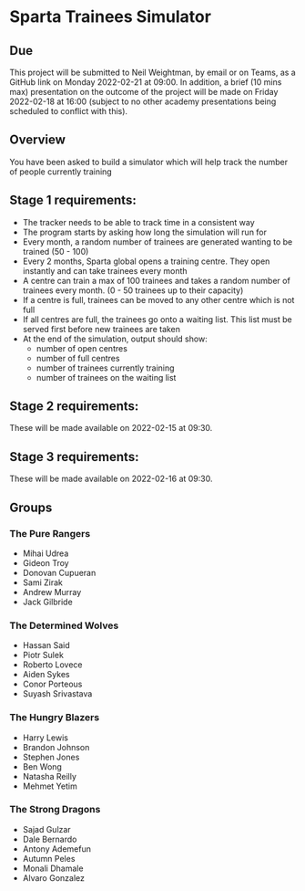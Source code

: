 # Sparta Trainees Simulator

## Due
This project will be submitted to Neil Weightman, by email or on Teams, as a GitHub link on Monday 2022-02-21 at 09:00. In addition, a brief (10 mins max) presentation on the outcome of the project will be made on Friday 2022-02-18 at 16:00 (subject to no other academy presentations being scheduled to conflict with this).

## Overview
You have been asked to build a simulator which will help track the number of people currently training

## Stage 1 requirements:
- The tracker needs to be able to track time in a consistent way
- The program starts by asking how long the simulation will run for
- Every month, a random number of trainees are generated wanting to be trained (50 - 100)
- Every 2 months, Sparta global opens a training centre. They open instantly and can take trainees every month
- A centre can train a max of 100 trainees and takes a random number of trainees every month. (0 - 50 trainees up to their capacity)
- If a centre is full, trainees can be moved to any other centre which is not full
- If all centres are full, the trainees go onto a waiting list. This list must be served first before new trainees are taken
- At the end of the simulation, output should show:
	- number of open centres
	- number of full centres
	- number of trainees currently training
	- number of trainees on the waiting list

## Stage 2 requirements:
These will be made available on 2022-02-15 at 09:30.

## Stage 3 requirements:
These will be made available on 2022-02-16 at 09:30.

## Groups
### The Pure Rangers
- Mihai Udrea
- Gideon Troy
- Donovan Cupueran
- Sami Zirak
- Andrew Murray
- Jack Gilbride

### The Determined Wolves
- Hassan Said
- Piotr Sulek
- Roberto Lovece
- Aiden Sykes
- Conor Porteous
- Suyash Srivastava

### The Hungry Blazers
- Harry Lewis
- Brandon Johnson
- Stephen Jones
- Ben Wong
- Natasha Reilly
- Mehmet Yetim

### The Strong Dragons
- Sajad Gulzar
- Dale Bernardo
- Antony Ademefun
- Autumn Peles
- Monali Dhamale
- Alvaro Gonzalez